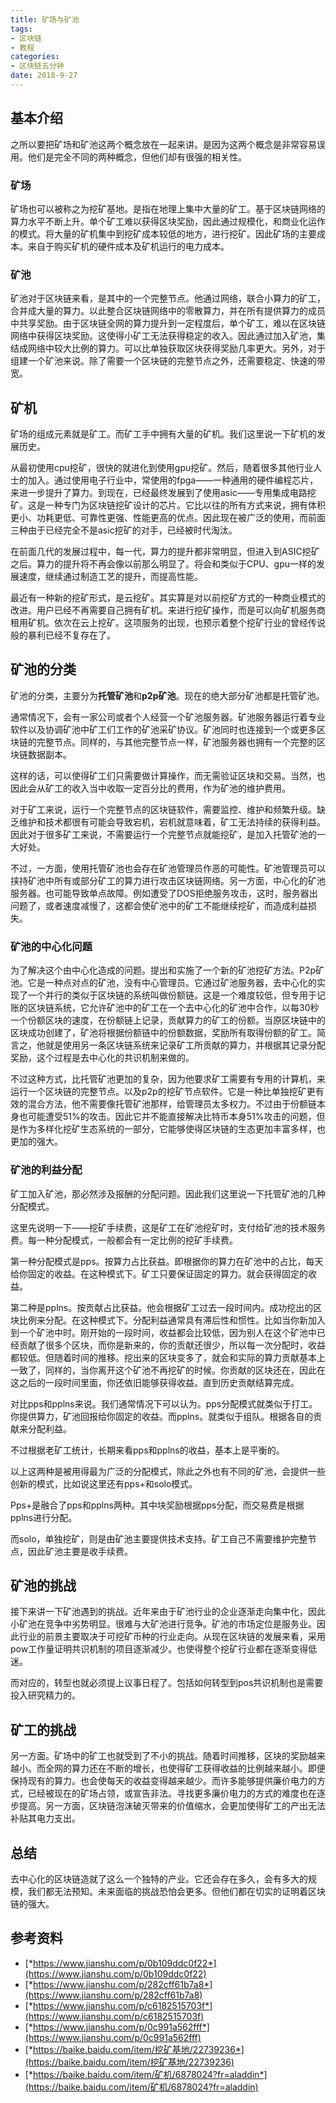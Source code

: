 ```yaml
---
title: 矿场与矿池
tags:
- 区块链
- 教程
categories:
- 区块链五分钟
date: 2018-9-27
---
```


## 基本介绍

之所以要把矿场和矿池这两个概念放在一起来讲。是因为这两个概念是非常容易误用。他们是完全不同的两种概念，但他们却有很强的相关性。

### 矿场

矿场也可以被称之为挖矿基地。是指在地理上集中大量的矿工。基于区块链网络的算力水平不断上升。单个矿工难以获得区块奖励，因此通过规模化，和商业化运作的模式。将大量的矿机集中到挖矿成本较低的地方，进行挖矿。因此矿场的主要成本。来自于购买矿机的硬件成本及矿机运行的电力成本。

### 矿池

矿池对于区块链来看，是其中的一个完整节点。他通过网络，联合小算力的矿工，合并成大量的算力。以此整合区块链网络中的零散算力，并在所有提供算力的成员中共享奖励。由于区块链全网的算力提升到一定程度后，单个矿工，难以在区块链网络中获得区块奖励。这使得小矿工无法获得稳定的收入。因此通过加入矿池，集结成网络中较大比例的算力。可以比单独获取区块获得奖励几率更大。另外，对于组建一个矿池来说。除了需要一个区块链的完整节点之外，还需要稳定、快速的带宽。

## 矿机 

矿场的组成元素就是矿工。而矿工手中拥有大量的矿机。我们这里说一下矿机的发展历史。

从最初使用cpu挖矿，很快的就进化到使用gpu挖矿。然后，随着很多其他行业人士的加入。通过使用电子行业中，常使用的fpga——一种通用的硬件编程芯片，来进一步提升了算力。到现在，已经最终发展到了使用asic——专用集成电路挖矿。这是一种专门为区块链挖矿设计的芯片。它比以往的所有方式来说，拥有体积更小、功耗更低、可靠性更强、性能更高的优点。因此现在被广泛的使用，而前面三种由于已经完全不是asic挖矿的对手，已经被时代淘汰。

在前面几代的发展过程中，每一代，算力的提升都非常明显，但进入到ASIC挖矿之后。算力的提升将不再会像以前那么明显了。将会和类似于CPU、gpu一样的发展速度，继续通过制造工艺的提升，而提高性能。

最近有一种新的挖矿形式，是云挖矿。其实算是对以前挖矿方式的一种商业模式的改进。用户已经不再需要自己拥有矿机。来进行挖矿操作，而是可以向矿机服务商租用矿机。依次在云上挖矿。这项服务的出现，也预示着整个挖矿行业的曾经传说般的暴利已经不复存在了。

## 矿池的分类 

矿池的分类，主要分为**托管矿池**和**p2p矿池**。现在的绝大部分矿池都是托管矿池。

通常情况下，会有一家公司或者个人经营一个矿池服务器。矿池服务器运行着专业软件以及协调矿池中矿工们工作的矿池采矿协议。矿池同时也连接到一个或更多区块链的完整节点。同样的，与其他完整节点一样，矿池服务器也拥有一个完整的区块链数据副本。

这样的话，可以使得矿工们只需要做计算操作，而无需验证区块和交易。当然，也因此会从矿工的收入当中收取一定百分比的费用，作为矿池的维护费用。

对于矿工来说，运行一个完整节点的区块链软件，需要监控、维护和频繁升级。缺乏维护和技术都很有可能会导致宕机，宕机就意味着，矿工无法持续的获得利益。因此对于很多矿工来说，不需要运行一个完整节点就能挖矿，是加入托管矿池的一大好处。

不过，一方面，使用托管矿池也会存在矿池管理员作恶的可能性。矿池管理员可以挟持矿池中所有或部分矿工的算力进行攻击区块链网络。另一方面，中心化的矿池服务器。也可能导致单点故障。例如遭受了DOS拒绝服务攻击，这时，服务器出问题了，或者速度减慢了，这都会使矿池中的矿工不能继续挖矿，而造成利益损失。

### 矿池的中心化问题 

为了解决这个由中心化造成的问题。提出和实施了一个新的矿池挖矿方法。P2p矿池。它是一种点对点的矿池，没有中心管理员。它通过矿池服务器，去中心化的实现了一个并行的类似于区块链的系统叫做份额链。这是一个难度较低，但专用于记账的区块链系统，它允许矿池中的矿工在一个去中心化的矿池中合作，以每30秒一个份额区块的速度，在份额链上记录，贡献算力的矿工的份额。当原区块链中的区块成功创建了，矿池将根据份额链中的份额数据，奖励所有取得份额的矿工。简言之，他就是使用另一条区块链系统来记录矿工所贡献的算力，并根据其记录分配奖励，这个过程是去中心化的共识机制来做的。

不过这种方式，比托管矿池更加的复杂，因为他要求矿工需要有专用的计算机，来运行一个区块链的完整节点。以及p2p的挖矿节点软件。它是一种比单独挖矿更有效的混合方法，他不需要像托管矿池那样，给管理员太多权力。不过由于份额链本身也可能遭受51%的攻击。因此它并不能直接解决比特币本身51%攻击的问题，但是作为多样化挖矿生态系统的一部分，它能够使得区块链的生态更加丰富多样，也更加的强大。

### 矿池的利益分配

矿工加入矿池，那必然涉及报酬的分配问题。因此我们这里说一下托管矿池的几种分配模式。

这里先说明一下——挖矿手续费，这是矿工在矿池挖矿时，支付给矿池的技术服务费。每一种分配模式，一般都会有一定比例的挖矿手续费。

第一种分配模式是pps。按算力占比获益。即根据你的算力在矿池中的占比，每天给你固定的收益。在这种模式下。矿工只要保证固定的算力。就会获得固定的收益。

第二种是pplns。按贡献占比获益。他会根据矿工过去一段时间内。成功挖出的区块比例来分配。在这种模式下。分配利益通常具有滞后性和惯性。比如当你新加入到一个矿池中时。刚开始的一段时间，收益都会比较低，因为别人在这个矿池中已经贡献了很多个区块，而你是新来的，你的贡献还很少，所以每一次分配时，收益都较低。但随着时间的推移。挖出来的区块变多了，就会和实际的算力贡献基本上一致了，同样的，当你离开这个矿池不再挖矿的时候。你贡献的区块还在，因此在这之后的一段时间里面，你还依旧能够获得收益。直到历史贡献结算完成。

对比pps和pplns来说。我们通常情况下可以认为。pps分配模式就类似于打工。你提供算力，矿池回报给你固定的收益。而pplns。就类似于组队。根据各自的贡献来分配利益。

不过根据老矿工统计，长期来看pps和pplns的收益，基本上是平衡的。

以上这两种是被用得最为广泛的分配模式，除此之外也有不同的矿池，会提供一些创新的模式，比如说这里还有pps+和solo模式。

Pps+是融合了pps和pplns两种。其中块奖励根据pps分配，而交易费是根据pplns进行分配。

而solo，单独挖矿，则是由矿池主要提供技术支持。矿工自己不需要维护完整节点，因此矿池主要是收手续费。

## 矿池的挑战

接下来讲一下矿池遇到的挑战。近年来由于矿池行业的企业逐渐走向集中化，因此小矿池在竞争中劣势明显。很难与大矿池进行竞争。矿池的市场定位是服务业。因此行业的前景主要取决于可挖矿币种的行业走向。从现在区块链的发展来看，采用pow工作量证明共识机制的项目逐渐减少。也使得整个挖矿行业都在逐渐变得低迷。

而对应的，转型也就必须提上议事日程了。包括如何转型到pos共识机制也是需要投入研究精力的。

## 矿工的挑战 

另一方面。矿场中的矿工也就受到了不小的挑战。随着时间推移，区块的奖励越来越小。而全网的算力还在不断的增长，也使得矿工获得收益的比例越来越小。即便保持现有的算力。也会使每天的收益变得越来越少。而许多能够提供廉价电力的方式，已经被现在的矿场占领，或宣告非法。寻找更多廉价电力的方式的难度也在逐步提高。另一方面，区块链泡沫破灭带来的价值缩水，会更加使得矿工的产出无法补贴其电力支出。

## 总结

去中心化的区块链造就了这么一个独特的产业。它还会存在多久，会有多大的规模，我们都无法预知。未来面临的挑战恐怕会更多。但他们都在切实的证明着区块链的强大。

## 参考资料

* [*https://www.jianshu.com/p/0b109ddc0f22*](https://www.jianshu.com/p/0b109ddc0f22)
* [*https://www.jianshu.com/p/282cff61b7a8*](https://www.jianshu.com/p/282cff61b7a8)
* [*https://www.jianshu.com/p/c6182515703f*](https://www.jianshu.com/p/c6182515703f)
* [*https://www.jianshu.com/p/0c991a562fff*](https://www.jianshu.com/p/0c991a562fff)
* [*https://baike.baidu.com/item/挖矿基地/22739236*](https://baike.baidu.com/item/挖矿基地/22739236)
* [*https://baike.baidu.com/item/矿机/6878024?fr=aladdin*](https://baike.baidu.com/item/矿机/6878024?fr=aladdin)

